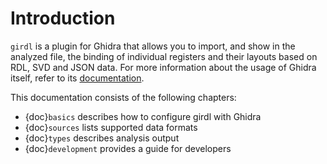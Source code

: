 # Introduction

`girdl` is a plugin for Ghidra that allows you to import, and show in the analyzed file, the binding of individual registers and their layouts based on RDL, SVD and JSON data.
For more information about the usage of Ghidra itself, refer to its [documentation](https://github.com/NationalSecurityAgency/ghidra/tree/master/GhidraDocs).

This documentation consists of the following chapters:
* {doc}`basics` describes how to configure girdl with Ghidra
* {doc}`sources` lists supported data formats
* {doc}`types` describes analysis output
* {doc}`development` provides a guide for developers